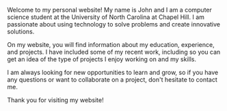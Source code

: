 Welcome to my personal website! My name is John and I am a computer science student at the University of North Carolina at Chapel Hill. I am passionate about using technology to solve problems and create innovative solutions.

On my website, you will find information about my education, experience, and projects. I have included some of my recent work, including so you can get an idea of the type of projects I enjoy working on and my skills.

I am always looking for new opportunities to learn and grow, so if you have any questions or want to collaborate on a project, don't hesitate to contact me.

Thank you for visiting my website!
